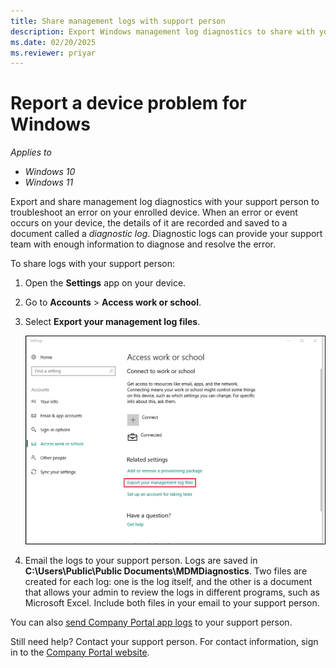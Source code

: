 ```yaml
---
title: Share management logs with support person
description: Export Windows management log diagnostics to share with your support person for troubleshooting an enrolled device.
ms.date: 02/20/2025
ms.reviewer: priyar
---
```


# Report a device problem for Windows

*Applies to*
- *Windows 10*
- *Windows 11*

Export and share management log diagnostics with your support person to troubleshoot an error on your enrolled device. When an error or event occurs on your device, the details of it are recorded and saved to a document called a _diagnostic log_. Diagnostic logs can provide your support team with enough information to diagnose and resolve the error.

To share logs with your support person:

1. Open the **Settings** app on your device.
2. Go to **Accounts** > **Access work or school**.
3. Select **Export your management log files**.

   ![The "Access work or school screen", which presents the Export option underneath the "Related settings" heading.](./media/send-logs-to-your-it-admin-settings-windows/w10-export-logs.png)

4. Email the logs to your support person. Logs are saved in **C:\Users\Public\Public Documents\MDMDiagnostics**. Two files are created for each log: one is the log itself, and the other is a document that allows your admin to review the logs in different programs, such as Microsoft Excel. Include both files in your email to your support person.

You can also [send Company Portal app logs](send-logs-to-your-it-admin-cp-windows.md) to your support person.

Still need help? Contact your support person. For contact information, sign in to the [Company Portal website](https://go.microsoft.com/fwlink/?linkid=2010980).
